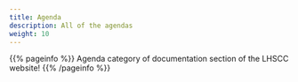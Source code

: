 ```yaml
---
title: Agenda
description: All of the agendas
weight: 10
---
```


{{% pageinfo %}}
Agenda category of documentation section of the LHSCC website!
{{% /pageinfo %}}

